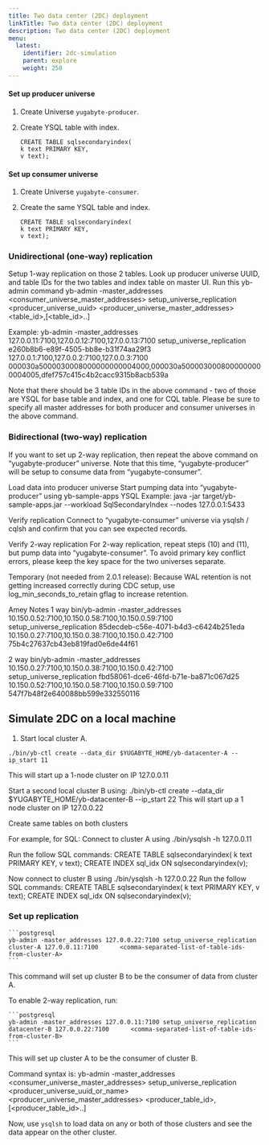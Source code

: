 ```yaml
---
title: Two data center (2DC) deployment
linkTitle: Two data center (2DC) deployment
description: Two data center (2DC) deployment
menu:
  latest:
    identifier: 2dc-simulation
    parent: explore
    weight: 250
---
```



#### Set up producer universe

1. Create Universe `yugabyte-producer`.
2. Create YSQL table with index.

    ```postgresql
    CREATE TABLE sqlsecondaryindex(
    k text PRIMARY KEY,
    v text);
    ```

#### Set up consumer universe

1. Create Universe `yugabyte-consumer`.
2. Create the same YSQL table and index.

    ```postgresql
    CREATE TABLE sqlsecondaryindex(
    k text PRIMARY KEY,
    v text);
    ```

### Unidirectional  (one-way) replication

Setup 1-way replication on those 2 tables.
Look up producer universe UUID, and table IDs for the two tables and index table on master UI.
Run this yb-admin command
yb-admin -master_addresses <consumer_universe_master_addresses> setup_universe_replication <producer_universe_uuid> <producer_universe_master_addresses> <table_id>,[<table_id>..]

Example:
yb-admin -master_addresses 127.0.0.11:7100,127.0.0.12:7100,127.0.0.13:7100 setup_universe_replication e260b8b6-e89f-4505-bb8e-b31f74aa29f3 127.0.0.1:7100,127.0.0.2:7100,127.0.0.3:7100 000030a5000030008000000000004000,000030a5000030008000000000004005,dfef757c415c4b2cacc9315b8acb539a

Note that there should be 3 table IDs in the above command - two of those are YSQL for base table and index, and one for CQL table.
Please be sure to specify all master addresses for both producer and consumer universes in the above command.

### Bidirectional (two-way) replication

If you want to set up 2-way replication, then repeat the above command on “yugabyte-producer” universe. Note that this time, “yugabyte-producer” will be setup to consume data from “yugabyte-consumer”.

Load data into producer universe
Start pumping data into “yugabyte-producer” using yb-sample-apps
YSQL Example: java -jar target/yb-sample-apps.jar --workload SqlSecondaryIndex  --nodes 127.0.0.1:5433


Verify replication
Connect to “yugabyte-consumer” universe via ysqlsh / cqlsh and confirm that you can see expected records.


Verify 2-way replication
For 2-way replication, repeat steps (10) and (11), but pump data into “yugabyte-consumer”. To avoid primary key conflict errors, please keep the key space for the two universes separate.

Temporary (not needed from 2.0.1 release):
Because WAL retention is not getting increased correctly during CDC setup, use log_min_seconds_to_retain gflag to increase retention.

Amey Notes
1 way
bin/yb-admin -master_addresses 10.150.0.52:7100,10.150.0.58:7100,10.150.0.59:7100 setup_universe_replication 85decdeb-c56e-4071-b4d3-c6424b251eda 10.150.0.27:7100,10.150.0.38:7100,10.150.0.42:7100 75b4c27637cb43eb819fad0e6de44f61

2 way
bin/yb-admin -master_addresses 10.150.0.27:7100,10.150.0.38:7100,10.150.0.42:7100 setup_universe_replication fbd58061-dce6-46fd-b71e-ba871c067d25 10.150.0.52:7100,10.150.0.58:7100,10.150.0.59:7100 547f7b48f2e640088bb599e332550116

## Simulate 2DC on a local machine

1. Start local cluster A.

```postgresql
./bin/yb-ctl create --data_dir $YUGABYTE_HOME/yb-datacenter-A --ip_start 11
```

This will start up a 1-node cluster on IP 127.0.0.11

Start a second local cluster B using:
./bin/yb-ctl create --data_dir $YUGABYTE_HOME/yb-datacenter-B --ip_start 22
This will start up a 1 node cluster on IP 127.0.0.22

Create same tables on both clusters

For example, for SQL:
Connect to cluster A using ./bin/ysqlsh -h 127.0.0.11

Run the follow SQL commands:
CREATE TABLE sqlsecondaryindex(
k text PRIMARY KEY,
v text);
CREATE INDEX sql_idx ON sqlsecondaryindex(v);

Now connect to cluster B using ./bin/ysqlsh -h 127.0.0.22
Run the follow SQL commands:
CREATE TABLE sqlsecondaryindex(
k text PRIMARY KEY,
v text);
CREATE INDEX sql_idx ON sqlsecondaryindex(v);

### Set up replication

    ```postgresql
    yb-admin -master_addresses 127.0.0.22:7100 setup_universe_replication cluster-A 127.0.0.11:7100      <comma-separated-list-of-table-ids-from-cluster-A>
    ```

This command will set up cluster B to be the consumer of data from cluster A.

To enable 2-way replication, run:

    ```postgresql
    yb-admin -master_addresses 127.0.0.11:7100 setup_universe_replication datacenter-B 127.0.0.22:7100      <comma-separated-list-of-table-ids-from-cluster-B>
    ```

This will set up cluster A to be the consumer of cluster B.

Command syntax is:
yb-admin -master_addresses <consumer_universe_master_addresses> setup_universe_replication <producer_universe_uuid_or_name> <producer_universe_master_addresses> <producer_table_id>,[<producer_table_id>..]

Now, use `ysqlsh` to load data on any or both of those clusters and see the data appear on the other cluster.
